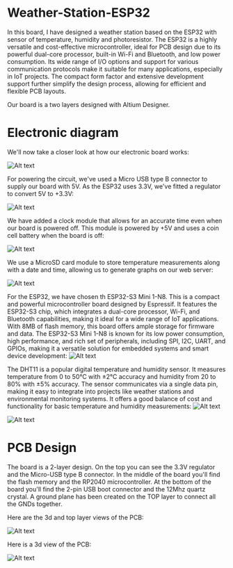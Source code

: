 # Weather-Station-ESP32
In this board, I have designed a weather station based on the ESP32 with sensor of temperature, humidity and photoresistor. 
The ESP32 is a highly versatile and cost-effective microcontroller, ideal for PCB design due to its powerful dual-core processor, built-in Wi-Fi and Bluetooth, and low power consumption. Its wide range of I/O options and support for various communication protocols make it suitable for many applications, especially in IoT projects. The compact form factor and extensive development support further simplify the design process, allowing for efficient and flexible PCB layouts.

Our board is a two layers designed with Altium Designer.

<h1> Electronic diagram</h1>
We'll now take a closer look at how our electronic board works: 

![Alt text](image/schema.png?raw=true "PCB in 3D view")

For powering the circuit, we've used a Micro USB type B connector to supply our board with 5V. As the ESP32 uses 3.3V, we've fitted a regulator to convert 5V to +3.3V: 

![Alt text](image/2.png?raw=true "PCB in 3D view")

We have added a clock module that allows for an accurate time even when our board is powered off. This module is powered by +5V and uses a coin cell battery when the board is off: 

![Alt text](image/3.png?raw=true "PCB in 3D view")

We use a MicroSD card module to store temperature measurements along with a date and time, allowing us to generate graphs on our web server:

![Alt text](image/4.png?raw=true "PCB in 3D view")


For the ESP32, we have chosen th ESP32-S3 Mini 1-N8. This is a compact and powerful microcontroller board designed by Espressif. It features the ESP32-S3 chip, which integrates a dual-core processor, Wi-Fi, and Bluetooth capabilities, making it ideal for a wide range of IoT applications. With 8MB of flash memory, this board offers ample storage for firmware and data. The ESP32-S3 Mini 1-N8 is known for its low power consumption, high performance, and rich set of peripherals, including SPI, I2C, UART, and GPIOs, making it a versatile solution for embedded systems and smart device development:
![Alt text](image/5.png?raw=true "PCB in 3D view")

The DHT11 is a popular digital temperature and humidity sensor. It measures temperature from 0 to 50°C with ±2°C accuracy and humidity from 20 to 80% with ±5% accuracy. The sensor communicates via a single data pin, making it easy to integrate into projects like weather stations and environmental monitoring systems. It offers a good balance of cost and functionality for basic temperature and humidity measurements:
![Alt text](image/6.png?raw=true "PCB in 3D view")

![Alt text](image/7.png?raw=true "PCB in 3D view")


<h1>PCB Design</h1>


The board is a 2-layer design. On the top you can see the 3.3V regulator and the Micro-USB type B connector.
In the middle of the board you'll find the flash memory and the RP2040 microcontroller.
At the bottom of the board you'll find the 2-pin USB boot connector and the 12Mhz quartz crystal.
A ground plane has been created on the TOP layer to connect all the GNDs together.

Here are the 3d and top layer views of the PCB:

![Alt text](image/8.png?raw=true "PCB in 3D view")

Here is a 3d view of the PCB:

![Alt text](image/9.png?raw=true "PCB in 3D view")


